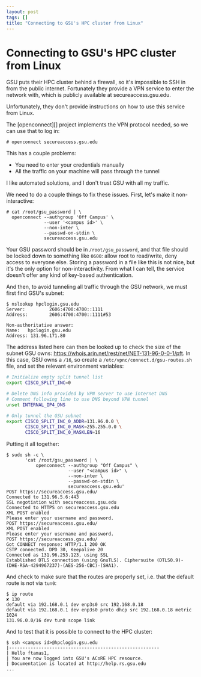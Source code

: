 ```yaml
---
layout: post
tags: []
title: "Connecting to GSU's HPC cluster from Linux"
---
```


# Connecting to GSU's HPC cluster from Linux

GSU puts their HPC cluster behind a firewall, so it's impossible to SSH in from
the public internet. Fortunately they provide a VPN service to enter the
network with, which is publicly available at secureaccess.gsu.edu.

Unfortunately, they don't provide instructions on how to use this service from
Linux.

The [openconnect][] project implements the VPN protocol needed, so we can use
that to log in:

```console
# openconnect secureaccess.gsu.edu
```

This has a couple problems:

 - You need to enter your credentials manually
 - All the traffic on your machine will pass through the tunnel

I like automated solutions, and I don't trust GSU with all my traffic.

We need to do a couple things to fix these issues. First, let's make it
non-interactive:

```console
# cat /root/gsu_password | \
  openconnect --authgroup 'Off Campus' \
              --user '<campus id>' \
              --non-inter \
              --passwd-on-stdin \
              secureaccess.gsu.edu
```

Your GSU password should be in `/root/gsu_password`, and that file should be
locked down to something like `0600`: allow root to read/write, deny access to
everyone else. Storing a password in a file like this is not nice, but it's the
only option for non-interactivity. From what I can tell, the service doesn't
offer any kind of key-based authentication.

And then, to avoid tunneling all traffic through the GSU network, we must first
find GSU's subnet:

```console
$ nslookup hpclogin.gsu.edu
Server:         2606:4700:4700::1111
Address:        2606:4700:4700::1111#53

Non-authoritative answer:
Name:   hpclogin.gsu.edu
Address: 131.96.171.80
```

The address listed here can then be looked up to check the size of the subnet
GSU owns: https://whois.arin.net/rest/net/NET-131-96-0-0-1/pft. In this case,
GSU owns a `/16`, so create a `/etc/vpnc/connect.d/gsu-routes.sh` file, and set
the relevant environment variables:

```sh
# Initialize empty split tunnel list
export CISCO_SPLIT_INC=0

# Delete DNS info provided by VPN server to use internet DNS
# Comment following line to use DNS beyond VPN tunnel
unset INTERNAL_IP4_DNS

# Only tunnel the GSU subnet
export CISCO_SPLIT_INC_0_ADDR=131.96.0.0 \
       CISCO_SPLIT_INC_0_MASK=255.255.0.0 \
       CISCO_SPLIT_INC_0_MASKLEN=16
```

Putting it all together:

```console
$ sudo sh -c \
       'cat /root/gsu_password | \
           openconnect --authgroup "Off Campus" \
                       --user "<campus id>" \
                       --non-inter \
                       --passwd-on-stdin \
                       secureaccess.gsu.edu'
POST https://secureaccess.gsu.edu/
Connected to 131.96.5.6:443
SSL negotiation with secureaccess.gsu.edu
Connected to HTTPS on secureaccess.gsu.edu
XML POST enabled
Please enter your username and password.
POST https://secureaccess.gsu.edu/
XML POST enabled
Please enter your username and password.
POST https://secureaccess.gsu.edu/
Got CONNECT response: HTTP/1.1 200 OK
CSTP connected. DPD 30, Keepalive 20
Connected as 131.96.253.123, using SSL
Established DTLS connection (using GnuTLS). Ciphersuite (DTLS0.9)-(DHE-RSA-4294967237)-(AES-256-CBC)-(SHA1).
```

And check to make sure that the routes are properly set, i.e. that the default
route is not via `tun0`:

```console
$ ip route                                                                                            ✘ 130 
default via 192.168.0.1 dev enp3s0 src 192.168.0.18
default via 192.168.0.1 dev enp3s0 proto dhcp src 192.168.0.18 metric 1024
131.96.0.0/16 dev tun0 scope link
```

And to test that it is possible to connect to the HPC cluster:

```console
$ ssh <campus id>@hpclogin.gsu.edu
|--------------------------------------------------------
| Hello ftamas1,
| You are now logged into GSU's ACoRE HPC resource.
| Documentation is located at http://help.rs.gsu.edu
...
```
